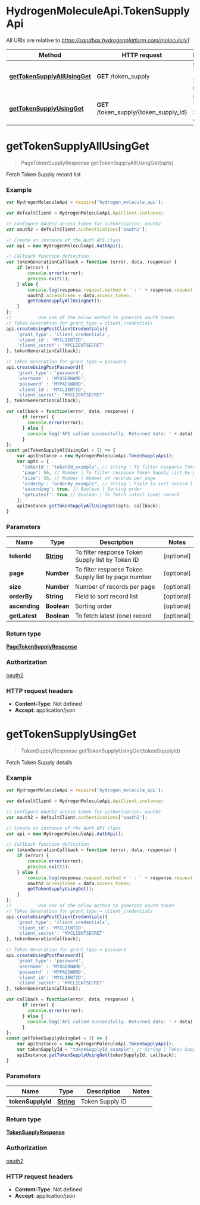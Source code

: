 # HydrogenMoleculeApi.TokenSupplyApi

All URIs are relative to *https://sandbox.hydrogenplatform.com/molecule/v1*

Method | HTTP request | Description
------------- | ------------- | -------------
[**getTokenSupplyAllUsingGet**](TokenSupplyApi.md#getTokenSupplyAllUsingGet) | **GET** /token_supply | Fetch Token Supply record list
[**getTokenSupplyUsingGet**](TokenSupplyApi.md#getTokenSupplyUsingGet) | **GET** /token_supply/{token_supply_id} | Fetch Token Supply details


<a name="getTokenSupplyAllUsingGet"></a>
# **getTokenSupplyAllUsingGet**
> PageTokenSupplyResponse getTokenSupplyAllUsingGet(opts)

Fetch Token Supply record list

### Example
```javascript
var HydrogenMoleculeApi = require('hydrogen_molecule_api');

var defaultClient = HydrogenMoleculeApi.ApiClient.instance;

// Configure OAuth2 access token for authorization: oauth2
var oauth2 = defaultClient.authentications['oauth2'];

// Create an instance of the Auth API class
var api = new HydrogenMoleculeApi.AuthApi();

// Callback function definition
var tokenGenerationCallback = function (error, data, response) {
    if (error) {
        console.error(error);
        process.exit(1);
    } else {
        console.log(response.request.method + ' : ' + response.request.url + '\n' + 'Output: ' + JSON.stringify(data, null, '\t') + '\n');
        oauth2.accessToken = data.access_token;
        getTokenSupplyAllUsingGet();
    }
};
//          Use one of the below method to generate oauth token        
// Token Generation for grant_type = client_credentials
api.createUsingPostClientCredentials({
    'grant_type': 'client_credentials',
    'client_id': 'MYCLIENTID',
    'client_secret': 'MYCLIENTSECRET'
}, tokenGenerationCallback);

// Token Generation for grant_type = password
api.createUsingPostPassword({
    'grant_type': 'password',
    'username' : 'MYUSERNAME',
    'password' : 'MYPASSWORD',
    'client_id': 'MYCLIENTID',
    'client_secret': 'MYCLIENTSECRET'
}, tokenGenerationCallback);

var callback = function(error, data, response) {
      if (error) {
        console.error(error);
      } else {
        console.log('API called successfully. Returned data: ' + data);
      }
};
const getTokenSupplyAllUsingGet = () => {
    var apiInstance = new HydrogenMoleculeApi.TokenSupplyApi();
    var opts = { 
      'tokenId': "tokenId_example", // String | To filter response Token Supply list by Token ID
      'page': 56, // Number | To filter response Token Supply list by page number
      'size': 56, // Number | Number of records per page
      'orderBy': "orderBy_example", // String | Field to sort record list
      'ascending': true, // Boolean | Sorting order
      'getLatest': true // Boolean | To fetch latest (one) record
    };
    apiInstance.getTokenSupplyAllUsingGet(opts, callback);
}
```

### Parameters

Name | Type | Description  | Notes
------------- | ------------- | ------------- | -------------
 **tokenId** | [**String**](.md)| To filter response Token Supply list by Token ID | [optional] 
 **page** | **Number**| To filter response Token Supply list by page number | [optional] 
 **size** | **Number**| Number of records per page | [optional] 
 **orderBy** | **String**| Field to sort record list | [optional] 
 **ascending** | **Boolean**| Sorting order | [optional] 
 **getLatest** | **Boolean**| To fetch latest (one) record | [optional] 

### Return type

[**PageTokenSupplyResponse**](PageTokenSupplyResponse.md)

### Authorization

[oauth2](../README.md#oauth2)

### HTTP request headers

 - **Content-Type**: Not defined
 - **Accept**: application/json

<a name="getTokenSupplyUsingGet"></a>
# **getTokenSupplyUsingGet**
> TokenSupplyResponse getTokenSupplyUsingGet(tokenSupplyId)

Fetch Token Supply details

### Example
```javascript
var HydrogenMoleculeApi = require('hydrogen_molecule_api');

var defaultClient = HydrogenMoleculeApi.ApiClient.instance;

// Configure OAuth2 access token for authorization: oauth2
var oauth2 = defaultClient.authentications['oauth2'];

// Create an instance of the Auth API class
var api = new HydrogenMoleculeApi.AuthApi();

// Callback function definition
var tokenGenerationCallback = function (error, data, response) {
    if (error) {
        console.error(error);
        process.exit(1);
    } else {
        console.log(response.request.method + ' : ' + response.request.url + '\n' + 'Output: ' + JSON.stringify(data, null, '\t') + '\n');
        oauth2.accessToken = data.access_token;
        getTokenSupplyUsingGet();
    }
};
//          Use one of the below method to generate oauth token        
// Token Generation for grant_type = client_credentials
api.createUsingPostClientCredentials({
    'grant_type': 'client_credentials',
    'client_id': 'MYCLIENTID',
    'client_secret': 'MYCLIENTSECRET'
}, tokenGenerationCallback);

// Token Generation for grant_type = password
api.createUsingPostPassword({
    'grant_type': 'password',
    'username' : 'MYUSERNAME',
    'password' : 'MYPASSWORD',
    'client_id': 'MYCLIENTID',
    'client_secret': 'MYCLIENTSECRET'
}, tokenGenerationCallback);

var callback = function(error, data, response) {
      if (error) {
        console.error(error);
      } else {
        console.log('API called successfully. Returned data: ' + data);
      }
};
const getTokenSupplyUsingGet = () => {
    var apiInstance = new HydrogenMoleculeApi.TokenSupplyApi();
    var tokenSupplyId = "tokenSupplyId_example"; // String | Token Supply ID
    apiInstance.getTokenSupplyUsingGet(tokenSupplyId, callback);
}
```

### Parameters

Name | Type | Description  | Notes
------------- | ------------- | ------------- | -------------
 **tokenSupplyId** | [**String**](.md)| Token Supply ID | 

### Return type

[**TokenSupplyResponse**](TokenSupplyResponse.md)

### Authorization

[oauth2](../README.md#oauth2)

### HTTP request headers

 - **Content-Type**: Not defined
 - **Accept**: application/json

